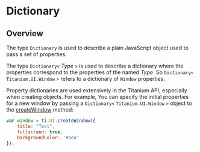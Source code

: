 # Dictionary

<TypeHeader/>

## Overview

The type `Dictionary` is used to describe a plain JavaScript object used to pass a 
set of properties.

The type `Dictionary<` _Type_ `>` is used to describe a dictionary
where the properties correspond to the properties of the named _Type_. So 
`Dictionary<` `Titanium.UI.Window` `>` refers to a dictionary of `Window`
properties. 

Property dictionaries are used extensively in the Titanium API, especially when 
creating objects. For example, You can specify the initial properties for 
a new window by passing a `Dictionary<` `Titanium.UI.Window` `>` object to the 
[createWindow](Titanium.UI.createWindow) method:

``` js
var window = Ti.UI.createWindow({
    title: "Test", 
    fullscreen: true, 
    backgroundColor: '#aea'
});
```

<ApiDocs/>
